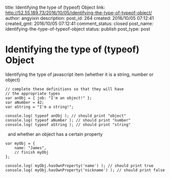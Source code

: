 title: Identifying the type of (typeof) Object
link: http://52.55.189.73/2016/10/05/identifying-the-type-of-typeof-object/
author: angyixin
description: 
post_id: 264
created: 2016/10/05 07:12:41
created_gmt: 2016/10/05 07:12:41
comment_status: closed
post_name: identifying-the-type-of-typeof-object
status: publish
post_type: post

# Identifying the type of (typeof) Object

Identifying the type of javascript item (whether it is a string, number or object) 
    
    
    // complete these definitions so that they will have
    // the appropriate types
    var anObj = { job: "I'm an object!" };
    var aNumber = 42;
    var aString = "I'm a string!";
    
    console.log( typeof anObj ); // should print "object"
    console.log( typeof aNumber ); // should print "number"
    console.log( typeof aString ); // should print "string"

  and whether an object has a certain property 
    
    
    var myObj = {
        name: "James",
        // finish myObj 
    };
    
    console.log( myObj.hasOwnProperty('name') ); // should print true
    console.log( myObj.hasOwnProperty('nickname') ); // should print false